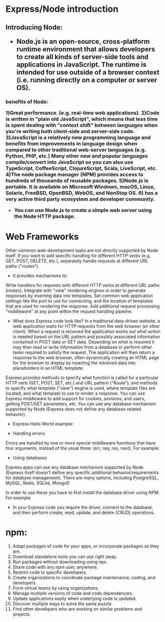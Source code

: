 <h1>Express/Node introduction

<h2>Introducing Node:

* Node.js is an open-source, cross-platform runtime environment that allows developers to create all kinds of server-side tools and applications in JavaScript. The runtime is intended for use outside of a browser context (i.e. running directly on a computer or server OS). 

<h3> benefits of Node:

1)Great performance. (e.g. real-time web applications).
2)Code is written in "plain old JavaScript", which means that less time is spent dealing with "context shift" between languages when you're writing both client-side and server-side code.
3)JavaScript is a relatively new programming language and benefits from improvements in language design when compared to other traditional web-server languages (e.g. Python, PHP, etc.) Many other new and popular languages compile/convert into JavaScript so you can also use TypeScript, CoffeeScript, ClojureScript, Scala, LiveScript, etc.
4)The node package manager (NPM) provides access to hundreds of thousands of reusable packages. 
5)Node.js is portable. It is available on Microsoft Windows, macOS, Linux, Solaris, FreeBSD, OpenBSD, WebOS, and NonStop OS.
6) has a very active third party ecosystem and developer community.

* You can use Node.js to create a simple web server using the Node HTTP package.

# Web Frameworks 

Other common web-development tasks are not directly supported by Node itself. If you want to add specific handling for different HTTP verbs (e.g. GET, POST, DELETE, etc.), separately handle requests at different URL paths ("routes").

* It provides mechanisms to:

Write handlers for requests with different HTTP verbs at different URL paths (routes).
Integrate with "view" rendering engines in order to generate responses by inserting data into templates.
Set common web application settings like the port to use for connecting, and the location of templates that are used for rendering the response.
Add additional request processing "middleware" at any point within the request handling pipeline.

* What does Express code look like?
In a traditional data-driven website, a web application waits for HTTP requests from the web browser (or other client). When a request is received the application works out what action is needed based on the URL pattern and possibly associated information contained in POST data or GET data. Depending on what is required it may then read or write information from a database or perform other tasks required to satisfy the request. The application will then return a response to the web browser, often dynamically creating an HTML page for the browser to display by inserting the retrieved data into placeholders in an HTML template.

Express provides methods to specify what function is called for a particular HTTP verb (GET, POST, SET, etc.) and URL pattern ("Route"), and methods to specify what template ("view") engine is used, where template files are located, and what template to use to render a response. You can use Express middleware to add support for cookies, sessions, and users, getting POST/GET parameters, etc. You can use any database mechanism supported by Node (Express does not define any database-related behavior).

* Express Hello World example:

 <!-- const express = require('express');
 const app = express();
 const port = 3000;  
 app.get('/', function(req, res) {
  res.send('Hello World!')
});

app.listen(port, function() {
  console.log(`Example app listening on port ${port}!`)
}); -->

* Handling errors:

Errors are handled by one or more special middleware functions that have four arguments, instead of the usual three: (err, req, res, next). For example:

<!-- app.use(function(err, req, res, next) {
  console.error(err.stack);
  res.status(500).send('Something broke!');
}); -->

* Using databases

Express apps can use any database mechanism supported by Node (Express itself doesn't define any specific additional behavior/requirements for database management). There are many options, including PostgreSQL, MySQL, Redis, SQLite, MongoD

In order to use these you have to first install the database driver using NPM. For example

 <!-- npm install mongodb -->

 * In your Express code you require the driver, connect to the database, and then perform create, read, update, and delete (CRUD) operations. 


 # npm:
 
1) Adapt packages of code for your apps, or incorporate packages as they are.
2) Download standalone tools you can use right away.
3) Run packages without downloading using npx.
4) Share code with any npm user, anywhere.
5) Restrict code to specific developers.
6) Create organizations to coordinate package maintenance, coding, and developers.
7) Form virtual teams by using organizations.
8) Manage multiple versions of code and code dependencies.
9) Update applications easily when underlying code is updated.
10) Discover multiple ways to solve the same puzzle.
11) Find other developers who are working on similar problems and projects.